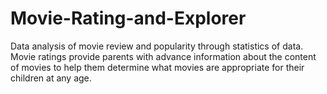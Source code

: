 # Movie-Rating-and-Explorer
Data analysis of movie review and popularity through statistics of data.
Movie ratings provide parents with advance information about the content of movies to help them determine what movies are appropriate for their children at any age.
